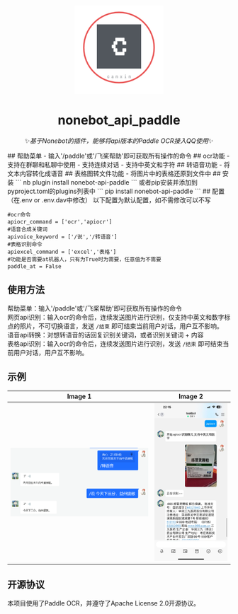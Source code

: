 <p align="center">
<a href="https://github.com/canxin121/nonebot_api_paddleocr"><img src="https://github.com/canxin121/nonebot_paddle_ocr/blob/main/demo/logo_transparent.png" width="200" height="200" alt="nonebot_api_paddle"></a>
</p>
<div align="center">

# nonebot_api_paddle

✨*基于Nonebot的插件，能够将api版本的Paddle OCR接入QQ使用*✨

<div align="left">
## 帮助菜单  
- 输入'/paddle'或'/飞桨帮助'即可获取所有操作的命令  
## ocr功能  
- 支持在群聊和私聊中使用  
- 支持连续对话  
- 支持中英文和字符    
## 转语音功能    
- 将文本内容转化成语音   
## 表格图转文件功能  
- 将图片中的表格还原到文件中  
## 安装  
```  
nb plugin install nonebot-api-paddle  
```  
或者pip安装并添加到pyproject.toml的plugins列表中  
```  
pip install nonebot-api-paddle  
```  
## 配置（在.env or .env.dav中修改）  
以下配置为默认配置，如不需修改可以不写   

```
#ocr命令  
apiocr_command = ['ocr','apiocr']             
#语音合成关键词  
apivoice_keyword = ['/说','/转语音']         
#表格识别命令
apiexcel_command = ['excel','表格']        
#功能是否需要at机器人，只有为True时为需要，任意值为不需要
paddle_at = False
```
## 使用方法
 帮助菜单：输入'/paddle'或'/飞桨帮助'即可获取所有操作的命令  
 网页api识别：输入ocr的命令后，连续发送图片进行识别，仅支持中英文和数字标点的照片，不可切换语言，发送 `/结束` 即可结束当前用户对话，用户互不影响。 
 语音api转换：对想转语音的话回复识别关键词，或者识别关键词 + 内容  
 表格api识别：输入ocr的命令后，连续发送图片进行识别，发送 `/结束` 即可结束当前用户对话，用户互不影响。 
## 示例

| Image 1 | Image 2 |
|:-------:|:-------:|
| ![](https://github.com/canxin121/nonebot_api_paddle/blob/main/demo/demo.png) | ![](https://github.com/canxin121/nonebot_api_paddle/raw/main/demo/demo.jpg) |

## 开源协议

本项目使用了Paddle OCR，并遵守了Apache License 2.0开源协议。
